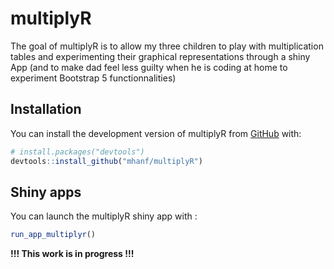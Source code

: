 
<!-- README.md is generated from README.Rmd. Please edit that file -->

# multiplyR

<!-- badges: start -->
<!-- badges: end -->

The goal of multiplyR is to allow my three children to play with
multiplication tables and experimenting their graphical representations
through a shiny App (and to make dad feel less guilty when he is coding
at home to experiment Bootstrap 5 functionnalities)

## Installation

You can install the development version of multiplyR from
[GitHub](https://github.com/) with:

``` r
# install.packages("devtools")
devtools::install_github("mhanf/multiplyR")
```

## Shiny apps

You can launch the multiplyR shiny app with :

``` r
run_app_multiplyr()
```

**!!! This work is in progress !!!**
